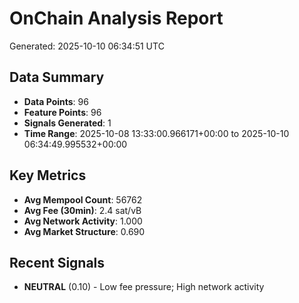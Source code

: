 # OnChain Analysis Report
Generated: 2025-10-10 06:34:51 UTC

## Data Summary
- **Data Points**: 96
- **Feature Points**: 96
- **Signals Generated**: 1
- **Time Range**: 2025-10-08 13:33:00.966171+00:00 to 2025-10-10 06:34:49.995532+00:00

## Key Metrics
- **Avg Mempool Count**: 56762
- **Avg Fee (30min)**: 2.4 sat/vB
- **Avg Network Activity**: 1.000
- **Avg Market Structure**: 0.690

## Recent Signals
- **NEUTRAL** (0.10) - Low fee pressure; High network activity
